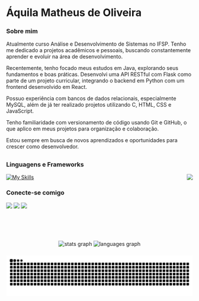 # Áquila Matheus de Oliveira

### Sobre mim
Atualmente curso Análise e Desenvolvimento de Sistemas no IFSP. Tenho me dedicado a projetos acadêmicos e pessoais, buscando constantemente aprender e evoluir na área de desenvolvimento.

Recentemente, tenho focado meus estudos em Java, explorando seus fundamentos e boas práticas. Desenvolvi uma API RESTful com Flask como parte de um projeto curricular, integrando o backend em Python com um frontend desenvolvido em React.

Possuo experiência com bancos de dados relacionais, especialmente MySQL, além de já ter realizado projetos utilizando C, HTML, CSS e JavaScript.

Tenho familiaridade com versionamento de código usando Git e GitHub, o que aplico em meus projetos para organização e colaboração.

Estou sempre em busca de novos aprendizados e oportunidades para crescer como desenvolvedor.

##

### Linguagens e Frameworks

<img align="right" height="150" src="https://media.giphy.com/media/v1.Y2lkPWVjZjA1ZTQ3NWs5cHQydnBuang2MzBndzlmZDdqbWZlbWJ4ZDhwOW5xZGl6MTlnbyZlcD12MV9naWZzX3NlYXJjaCZjdD1n/2IudUHdI075HL02Pkk/giphy.gif"  />

[![My Skills](https://skillicons.dev/icons?i=java,python,c,mysql,js,html,css,react,nodejs,git,vscode,intellij)](https://skillicons.dev)


### Conecte-se comigo 
<div> 
  
  <a href = "https://www.instagram.com/aquila_oliveira__" target="_blank"><img src="https://img.shields.io/badge/-Instagram-%23E4405F?style=for-the-badge&logo=instagram&logoColor=white" target="_blank"></a>
  <a href = "mailto:contatoraquila348oliveira@gmail.com"><img src="https://img.shields.io/badge/-Gmail-%23333?style=for-the-badge&logo=gmail&logoColor=white" target="_blank"></a>
  <a href = "https://www.linkedin.com/in/%C3%A1quila-oliveira-1a043a266/" target="_blank"><img src="https://img.shields.io/badge/-LinkedIn-%230077B5?style=for-the-badge&logo=linkedin&logoColor=white" target="_blank"></a> 
  
</div>


<br clear="both">

##

<div align="center">
  <img src="https://github-readme-stats.vercel.app/api?username=AquilaOliveira&hide_title=false&hide_rank=false&show_icons=true&include_all_commits=true&count_private=true&disable_animations=false&theme=dracula&locale=en&hide_border=false" height="150" alt="stats graph"  />
  <img src="https://github-readme-stats.vercel.app/api/top-langs?username=AquilaOliveira&locale=en&hide_title=false&layout=compact&card_width=320&langs_count=5&theme=dracula&hide_border=false" height="150" alt="languages graph"  />
</div>

###

<picture align="center">
  <source media="(prefers-color-scheme: dark)" srcset="https://raw.githubusercontent.com/AquilaOliveira/AquilaOliveira/output/github-contribution-grid-snake-dark.svg">
  <source media="(prefers-color-scheme: light)" srcset="https://raw.githubusercontent.com/AquilaOliveira/AquilaOliveira/output/github-contribution-grid-snake-dark.svg">
  <img align="center" alt="github contribution grid snake animation" src="https://raw.githubusercontent.com/AquilaOliveira/AquilaOliveira/output/github-contribution-grid-snake.svg">
</picture>



